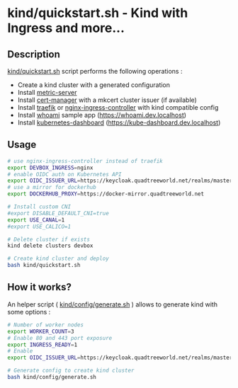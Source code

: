 # kind/quickstart.sh - Kind with Ingress and more...

## Description

[kind/quickstart.sh](quickstart.sh) script performs the following operations :

* Create a kind cluster with a generated configuration
* Install [metric-server](kind/metric-server/kustomization.yaml)
* Install [cert-manager](../cert-manager/README.md) with a mkcert cluster issuer (if available)
* Install [traefik](../traefik/README.md#usage-with-kind) or [nginx-ingress-controller](../nginx-ingress-controller/README.md#usage-with-kind) with kind compatible config
* Install [whoami](../whoami/README.md#usage-with-kubernetes) sample app (https://whoami.dev.localhost)
* Install [kubernetes-dashboard](../kubernetes-dashboard/README.md#usage-with-kubernetes) (https://kube-dashboard.dev.localhost)

## Usage

```bash
# use nginx-ingress-controller instead of traefik
export DEVBOX_INGRESS=nginx
# enable OIDC auth on Kubernetes API 
export OIDC_ISSUER_URL=https://keycloak.quadtreeworld.net/realms/master
# use a mirror for dockerhub
export DOCKERHUB_PROXY=https://docker-mirror.quadtreeworld.net

# Install custom CNI
#export DISABLE_DEFAULT_CNI=true
export USE_CANAL=1
#export USE_CALICO=1

# Delete cluster if exists
kind delete clusters devbox

# Create kind cluster and deploy
bash kind/quickstart.sh
```

## How it works?

An helper script ( [kind/config/generate.sh](generate.sh) ) allows to generate kind with some options :

```bash
# Number of worker nodes
export WORKER_COUNT=3
# Enable 80 and 443 port exposure 
export INGRESS_READY=1
# Enable
export OIDC_ISSUER_URL=https://keycloak.quadtreeworld.net/realms/master

# Generate config to create kind cluster
bash kind/config/generate.sh
```
